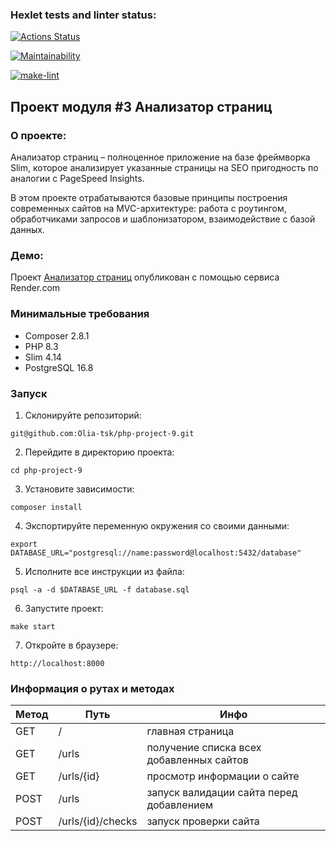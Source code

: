 ### Hexlet tests and linter status:

[![Actions Status](https://github.com/Olia-tsk/php-project-9/actions/workflows/hexlet-check.yml/badge.svg)](https://github.com/Olia-tsk/php-project-9/actions)

[![Maintainability](https://qlty.sh/badges/628a7b41-0810-4e22-9d7c-9f4e6e58695e/maintainability.svg)](https://qlty.sh/gh/Olia-tsk/projects/php-project-9)

[![make-lint](https://github.com/Olia-tsk/php-project-9/actions/workflows/make-lint.yml/badge.svg)](https://github.com/Olia-tsk/php-project-9/actions/workflows/make-lint.yml)

## Проект модуля #3 Анализатор страниц

### О проекте:

Анализатор страниц – полноценное приложение на базе фреймворка Slim, которое анализирует указанные страницы на SEO пригодность по аналогии с PageSpeed Insights.

В этом проекте отрабатываются базовые принципы построения современных сайтов на MVC-архитектуре: работа с роутингом, обработчиками запросов и шаблонизатором, взаимодействие с базой данных.

### Демо:

Проект [Анализатор страниц](https://php-project-9-1-bib6.onrender.com) опубликован с помощью сервиса Render.com

### Минимальные требования

- Composer 2.8.1
- PHP 8.3
- Slim 4.14
- PostgreSQL 16.8

### Запуск

1. Склонируйте репозиторий:

```
git@github.com:Olia-tsk/php-project-9.git
```

2. Перейдите в директорию проекта:

```
cd php-project-9
```

3. Установите зависимости:

```
composer install
```

4. Экспортируйте переменную окружения со своими данными:

```
export DATABASE_URL="postgresql://name:password@localhost:5432/database"
```

5. Исполните все инструкции из файла:

```
psql -a -d $DATABASE_URL -f database.sql
```

6. Запустите проект:

```
make start
```

7. Откройте в браузере:

```
http://localhost:8000
```

### Информация о рутах и методах

| Метод | Путь              | Инфо                                     |
| ----- | ----------------- | ---------------------------------------- |
| GET   | /                 | главная страница                         |
| GET   | /urls             | получение списка всех добавленных сайтов |
| GET   | /urls/{id}        | просмотр информации о сайте              |
| POST  | /urls             | запуск валидации сайта перед добавлением |
| POST  | /urls/{id}/checks | запуск проверки сайта                    |
